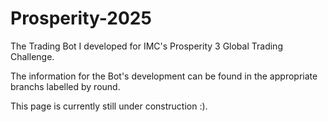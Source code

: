 # Prosperity-2025
The Trading Bot I developed for IMC's Prosperity 3 Global Trading Challenge.

The information for the Bot's development can be found in the appropriate branchs labelled by round.

This page is currently still under construction :).